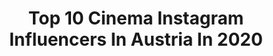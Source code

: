 ---
title: Top 10 Cinema Instagram Influencers In Austria In 2020
description: >-
  Find top cinema Instagram influencers in Austria in 2020. Most popular hashtags: #vienna #igersvienna #austria #fatalframes.
platform: Instagram
hits: 19
text_top: Discover the most popular Instagram profiles on inBeat.
text_bottom: inBeat has 19 Instagram influencers like this in Austria for you to work with.
profiles:
  - username: "danielkofler"
    fullname: >-
      Daniel Kofler
    bio: >-
      ★ Speedflying│Speedriding│Paragliding Enthusiast ★ POV Photography & Cinematography│aerials360.at│ ★ Ambassador: @salewa │@zaniergloves
    location: "Austria"
    followers: 17798
    engagement: 407
    commentsToLikes: 0.034790
    id: ck14h8wm494ge0i19kbr5s6n3
    verified: false
    hashtags: "#speedfly, #mountains, #outdooradventures, #adventure"
  - username: "richardladkani"
    fullname: >-
      Richard Ladkani
    bio: >-
      Recent films: @seaofshadows & #TheIvoryGame / Writer, Director & Cinematographer with a strong focus on environmental and social issues.
    location: "Austria"
    followers: 18525
    engagement: 91
    commentsToLikes: 0.042533
    id: ck0u9of6dad4b0i195gmdmolj
    verified: false
    hashtags: "#worldwildlifeday"
  - username: "brodyjonescinema"
    fullname: >-
      Brody Jones
    bio: >-
      22 • Cinematographer • Drone Pilot WOODSY’S WORLD S2 EP #14 👇🏼
    location: "Austria"
    followers: 2304
    engagement: 1013
    commentsToLikes: 0.060584
    id: ck55jhm1mx1vf0i11kzxtki97
    verified: false
    hashtags: "#woodsysworld"
  - username: "a_l_x_2.0"
    fullname: >-
      Alexander
    bio: >-
      Main account @a_l_x_ender Urban Portraits / Street / Art /Symmetry VIENNA/EU based DM for Collabs and Shootings LEICA M10 / SONY A7r4
    location: "Austria"
    followers: 10061
    engagement: 1066
    commentsToLikes: 0.032648
    id: ckaozc5ikl7kn0i78sgmkztts
    verified: false
    hashtags: "#artofvisuals, #heatercentral, #supremeshutter, #knowthismind"
  - username: "hyprdhan"
    fullname: >-
      DHAN LIM
    bio: >-
      URBAN & PORTRAIT PHOTOGRAPHY —————————————————— ◽️ แทน ➕ MY PERSPECTIVE ◽️ 📍Vienna, Austria ◽️ 📲 DM for collabs/bookings ◽️📷 NIKON D750
    location: "Austria"
    followers: 3488
    engagement: 1396
    commentsToLikes: 0.247437
    id: ckaoraznpmhgn0i78go8z78fb
    verified: false
    hashtags: "#aspfeatures, #citykillerz, #777luckyfish, #wien"
  - username: "robz_shotz"
    fullname: >-
      Robert Nitsch
    bio: >-
      I love photography and coffee! • Vienna📍🇦🇹 •Dad🎈🎈 •2nd @robz_carz •📷 Canon Eos R5/Leica •Architecture•Street•Urbex•Nature •DM for collaboration!
    location: "Austria"
    followers: 7185
    engagement: 1057
    commentsToLikes: 0.126800
    id: ck15ub7wqmbn90i19kclm2lef
    verified: false
    hashtags: "#shotzfired, #worldviewmag, #trappingtones, #toneception"
  - username: "sezer.yunus_"
    fullname: >-
      Yunus Sezer
    bio: >-
      Art & Science 🇦🇹 vienna, austria ✉ studio@formlos.at 🧿 @formlos_
    location: "Austria"
    followers: 7809
    engagement: 2082
    commentsToLikes: 0.054591
    id: ck55jqt7uxkt70i112dzgsdwr
    verified: false
    hashtags: "#vfx, #mograph, #vienna, #science"
  - username: "lauralucaci_"
    fullname: >-
      𝐋 𝐀 𝐔 𝐑 𝐀
    bio: >-
      ➳ 𝖺𝖻𝗈𝗎𝗍 𝗅𝗂𝖿𝖾, 𝖻𝖾𝖺𝗎𝗍𝗒 & 𝖾𝗏𝖾𝗋𝗒𝗍𝗁𝗂𝗇𝗀 𝗂𝗇 𝖻𝖾𝗍𝗐𝖾𝖾𝗇 𝖿𝗋𝗈𝗆 𝖺𝗎𝗌𝗍𝗋𝗂𝖺 | 𝐑 ♡ ⇣ 𝐤𝐨𝐬𝐭𝐞𝐧𝐥𝐨𝐬𝐞 𝐡𝐚𝐮𝐭𝐛𝐞𝐫𝐚𝐭𝐮𝐧𝐠 ⇣
    location: "Austria"
    followers: 3702
    engagement: 1625
    commentsToLikes: 0.124816
    id: ck6u4akk22na00j71s2vbfect
    verified: false
    hashtags: "#igersvienna, #picbedreamteam, #minimalstyle, #vienna"
  - username: "uberchique"
    fullname: >-
      Sylvie Utudjian
    bio: >-
      A Canadian living in Vienna, Austria DM/Email for Brand Collaborations
    location: "Austria"
    followers: 60317
    engagement: 153
    commentsToLikes: 0.073926
    id: ck5c2228rwe0d0i11ulr47buv
    verified: false
    hashtags: "#ootd, #shoesaddict, #picoftheday, #fashionblogger"
  - username: "stani_film"
    fullname: >-
      S t a n i s l a v C e k a n
    bio: >-
      🖋DM stanleycekan@gmail.com 📍Vienna|AT 🇦🇹🇸🇰 📷 #fujifilmxseries and ☕️ | STREET | DARK | MOOD | URBAN
    location: "Austria"
    followers: 14469
    engagement: 1160
    commentsToLikes: 0.073985
    id: ck5qdbpc1ut0v0i117y1umkhr
    verified: false
    hashtags: "#capitalshooters, #deceptive, #life, #shotzdelight"
---